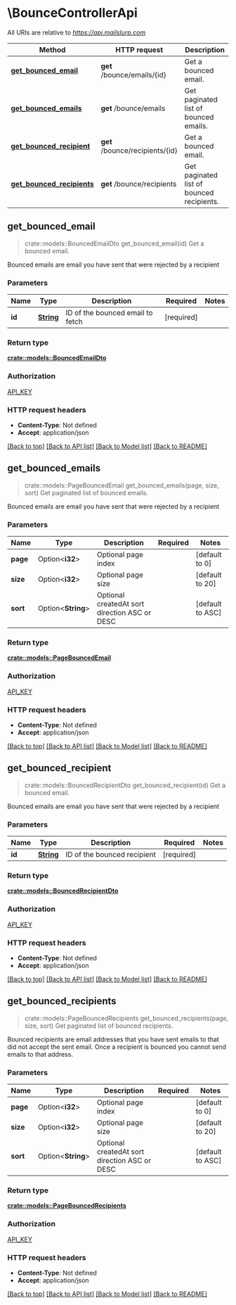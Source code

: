 # \BounceControllerApi

All URIs are relative to *https://api.mailslurp.com*

Method | HTTP request | Description
------------- | ------------- | -------------
[**get_bounced_email**](BounceControllerApi#get_bounced_email) | **get** /bounce/emails/{id} | Get a bounced email.
[**get_bounced_emails**](BounceControllerApi#get_bounced_emails) | **get** /bounce/emails | Get paginated list of bounced emails.
[**get_bounced_recipient**](BounceControllerApi#get_bounced_recipient) | **get** /bounce/recipients/{id} | Get a bounced email.
[**get_bounced_recipients**](BounceControllerApi#get_bounced_recipients) | **get** /bounce/recipients | Get paginated list of bounced recipients.



## get_bounced_email

> crate::models::BouncedEmailDto get_bounced_email(id)
Get a bounced email.

Bounced emails are email you have sent that were rejected by a recipient

### Parameters


Name | Type | Description  | Required | Notes
------------- | ------------- | ------------- | ------------- | -------------
**id** | [**String**]() | ID of the bounced email to fetch | [required] |

### Return type

[**crate::models::BouncedEmailDto**](BouncedEmailDto)

### Authorization

[API_KEY](../README#API_KEY)

### HTTP request headers

- **Content-Type**: Not defined
- **Accept**: application/json

[[Back to top]](#) [[Back to API list]](../README#documentation-for-api-endpoints) [[Back to Model list]](../README#documentation-for-models) [[Back to README]](../README)


## get_bounced_emails

> crate::models::PageBouncedEmail get_bounced_emails(page, size, sort)
Get paginated list of bounced emails.

Bounced emails are email you have sent that were rejected by a recipient

### Parameters


Name | Type | Description  | Required | Notes
------------- | ------------- | ------------- | ------------- | -------------
**page** | Option<**i32**> | Optional page index  |  |[default to 0]
**size** | Option<**i32**> | Optional page size  |  |[default to 20]
**sort** | Option<**String**> | Optional createdAt sort direction ASC or DESC |  |[default to ASC]

### Return type

[**crate::models::PageBouncedEmail**](PageBouncedEmail)

### Authorization

[API_KEY](../README#API_KEY)

### HTTP request headers

- **Content-Type**: Not defined
- **Accept**: application/json

[[Back to top]](#) [[Back to API list]](../README#documentation-for-api-endpoints) [[Back to Model list]](../README#documentation-for-models) [[Back to README]](../README)


## get_bounced_recipient

> crate::models::BouncedRecipientDto get_bounced_recipient(id)
Get a bounced email.

Bounced emails are email you have sent that were rejected by a recipient

### Parameters


Name | Type | Description  | Required | Notes
------------- | ------------- | ------------- | ------------- | -------------
**id** | [**String**]() | ID of the bounced recipient | [required] |

### Return type

[**crate::models::BouncedRecipientDto**](BouncedRecipientDto)

### Authorization

[API_KEY](../README#API_KEY)

### HTTP request headers

- **Content-Type**: Not defined
- **Accept**: application/json

[[Back to top]](#) [[Back to API list]](../README#documentation-for-api-endpoints) [[Back to Model list]](../README#documentation-for-models) [[Back to README]](../README)


## get_bounced_recipients

> crate::models::PageBouncedRecipients get_bounced_recipients(page, size, sort)
Get paginated list of bounced recipients.

Bounced recipients are email addresses that you have sent emails to that did not accept the sent email. Once a recipient is bounced you cannot send emails to that address.

### Parameters


Name | Type | Description  | Required | Notes
------------- | ------------- | ------------- | ------------- | -------------
**page** | Option<**i32**> | Optional page index  |  |[default to 0]
**size** | Option<**i32**> | Optional page size  |  |[default to 20]
**sort** | Option<**String**> | Optional createdAt sort direction ASC or DESC |  |[default to ASC]

### Return type

[**crate::models::PageBouncedRecipients**](PageBouncedRecipients)

### Authorization

[API_KEY](../README#API_KEY)

### HTTP request headers

- **Content-Type**: Not defined
- **Accept**: application/json

[[Back to top]](#) [[Back to API list]](../README#documentation-for-api-endpoints) [[Back to Model list]](../README#documentation-for-models) [[Back to README]](../README)

